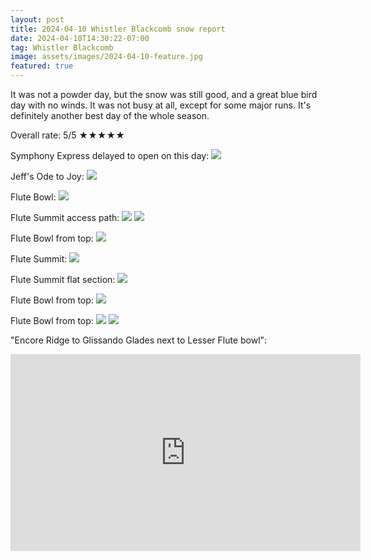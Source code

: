 ```yaml
---
layout: post
title: 2024-04-10 Whistler Blackcomb snow report
date: 2024-04-10T14:30:22-07:00
tag: Whistler Blackcomb
image: assets/images/2024-04-10-feature.jpg
featured: true
---
```


It was not a powder day, but the snow was still good, and a great blue bird day with no winds. It was not busy at all, except for some major runs.  It's definitely another best day of the whole season.

Overall rate: 5/5 ★★★★★

Symphony Express delayed to open on this day:
![](/assets/images/2024-04-10-symphony-express-delayed.jpg)

Jeff's Ode to Joy:
![](/assets/images/2024-04-10-jeffs-ode-to-joy.jpg)

Flute Bowl:
![](/assets/images/2024-04-10-flute-bowl.jpg)

Flute Summit access path:
![](/assets/images/2024-04-10-flute-summit-access-path.jpg)
![](/assets/images/2024-04-10-flute-summit-access-path-2.jpg)

Flute Bowl from top:
![](/assets/images/2024-04-10-flute-bowl-from-top.jpg)

Flute Summit:
![](/assets/images/2024-04-10-flute-summit.jpg)

Flute Summit flat section:
![](/assets/images/2024-04-10-flute-summit-flat-section.jpg)

Flute Bowl from top:
![](/assets/images/2024-04-10-flute-bowl-from-top-2.jpg)

Flute Bowl from top:
![](/assets/images/2024-04-10-lesser-flute-bowl.jpg)
![](/assets/images/2024-04-10-lesser-flute-bowl-2.jpg)


"Encore Ridge to Glissando Glades next to Lesser Flute bowl":
<iframe width="560" height="315" src="https://www.youtube.com/embed/7Y1vSe1uOjQ?si=Ob-fDiEcg_p-L2ae&hl=en" title="YouTube video player" frameborder="0" allow="accelerometer; autoplay; clipboard-write; encrypted-media; gyroscope; picture-in-picture; web-share" referrerpolicy="strict-origin-when-cross-origin" allowfullscreen></iframe>

